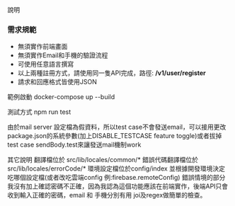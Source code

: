說明

### 需求規範

- 無須實作前端畫面
- 無須實作Email和手機的驗證流程
- 可使用任意語言撰寫
- 以上兩種註冊方式，請使用同一隻API完成，路徑: **/v1/user/register**
- 請求和回應格式皆使用JSON



範例啟動 
docker-compose up --build 

測試方式
npm run test

由於mail server 設定檔為假資料，所以test case不會發送email，可以接用更改package.json的系統參數(加上DISABLE_TESTCASE feature toggle)或者拔掉test case sendBody.test來讓發送mail機制work


其它說明
翻譯檔位於 src/lib/locales/common/*
錯誤代碼翻譯檔位於 src/lib/locales/errorCode/*
環境設定檔位於config/index 並根據開發環境決定吃哪個設定檔(或者改吃雲端config 例:firebase.remoteConfig)
錯誤情境的部分我沒有加上確認密碼不正確，因為我認為這個功能應該在前端實作，後端API只會收到輸入正確的密碼，email 和 手機分別有用 joi及regex做簡單的檢查。
